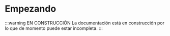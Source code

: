 # Empezando

:::warning EN CONSTRUCCIÓN
La documentación está en construcción por lo que de momento puede estar incompleta.
:::
